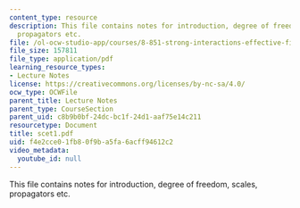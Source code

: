 ```yaml
---
content_type: resource
description: This file contains notes for introduction, degree of freedom, scales,
  propagators etc.
file: /ol-ocw-studio-app/courses/8-851-strong-interactions-effective-field-theories-of-qcd-spring-2006/f4e2cce01fb80f9ba5fa6acff94612c2_scet1.pdf
file_size: 157811
file_type: application/pdf
learning_resource_types:
- Lecture Notes
license: https://creativecommons.org/licenses/by-nc-sa/4.0/
ocw_type: OCWFile
parent_title: Lecture Notes
parent_type: CourseSection
parent_uid: c8b9b0bf-24dc-bc1f-24d1-aaf75e14c211
resourcetype: Document
title: scet1.pdf
uid: f4e2cce0-1fb8-0f9b-a5fa-6acff94612c2
video_metadata:
  youtube_id: null
---
```

This file contains notes for introduction, degree of freedom, scales, propagators etc.